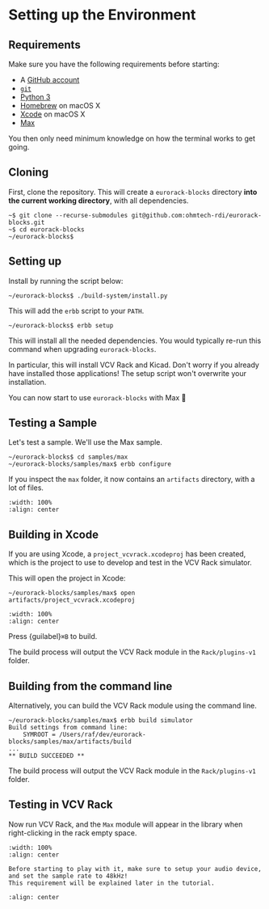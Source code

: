 # Setting up the Environment

## Requirements

Make sure you have the following requirements before starting:

- A [GitHub account](https://github.com/join)
- [`git`](https://git-scm.com/download)
- [Python 3](https://www.python.org/downloads/)
- [Homebrew](https://brew.sh) on macOS X
- [Xcode](https://developer.apple.com/xcode/) on macOS X
- [Max](https://cycling74.com/products/max)

You then only need minimum knowledge on how the terminal works to get going.


## Cloning

First, clone the repository. This will create a `eurorack-blocks` directory **into the current working directory**, with all dependencies.


```shell-session
~$ git clone --recurse-submodules git@github.com:ohmtech-rdi/eurorack-blocks.git
~$ cd eurorack-blocks
~/eurorack-blocks$
```


## Setting up

Install by running the script below:

```shell-session
~/eurorack-blocks$ ./build-system/install.py
```

This will add the `erbb` script to your `PATH`.

```shell-session
~/eurorack-blocks$ erbb setup
```

This will install all the needed dependencies. You would typically re-run this command when
upgrading `eurorack-blocks`.

In particular, this will install VCV Rack and Kicad. Don't worry if you already have installed those
applications! The setup script won't overwrite your installation.

You can now start to use `eurorack-blocks`  with Max 🎉


## Testing a Sample

Let's test a sample. We'll use the Max sample.

```shell-session
~/eurorack-blocks$ cd samples/max
~/eurorack-blocks/samples/max$ erbb configure
```

If you inspect the `max` folder, it now contains an `artifacts` directory, with a lot of files.

```{image} setup-configure.png
:width: 100%
:align: center
```

## Building in Xcode

If you are using Xcode, a `project_vcvrack.xcodeproj` has been created,
which is the project to use to develop and test in the VCV Rack simulator.

This will open the project in Xcode:

```shell-session
~/eurorack-blocks/samples/max$ open artifacts/project_vcvrack.xcodeproj
```

```{image} setup-xcode.png
:width: 100%
:align: center
```

Press {guilabel}`⌘B` to build.

The build process will output the VCV Rack module in the `Rack/plugins-v1` folder.

## Building from the command line

Alternatively, you can build the VCV Rack module using the command line.

```shell-session
~/eurorack-blocks/samples/max$ erbb build simulator
Build settings from command line:
    SYMROOT = /Users/raf/dev/eurorack-blocks/samples/max/artifacts/build
...
** BUILD SUCCEEDED **
```

The build process will output the VCV Rack module in the `Rack/plugins-v1` folder.

## Testing in VCV Rack

Now run VCV Rack, and the `Max` module will appear in the library when right-clicking
in the rack empty space.

```{image} setup-rack.png
:width: 100%
:align: center
```

```{important}
Before starting to play with it, make sure to setup your audio device,
and set the sample rate to 48kHz!
This requirement will be explained later in the tutorial.
```

```{image} setup-rack-audio.png
:align: center
```
